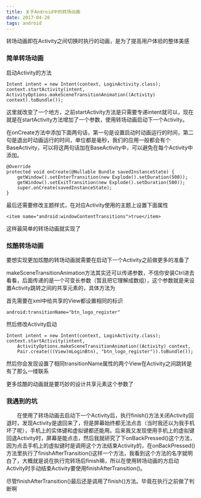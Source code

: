 ```yaml
---
title: 关于Android中的转场动画
date: 2017-04-28
tags: android
---
```


转场动画即在Activity之间切换时执行的动画，是为了提高用户体验的整体美感

<!-- more -->

### 简单转场动画

启动Activity的方法

	Intent intent = new Intent(context, LoginActivity.class);
    context.startActivity(intent, ActivityOptions.makeSceneTransitionAnimation((Activity) context).toBundle());

这里就改变了一个地方，之前startActivity方法是只需要专递intent就可以，现在就是在startActivity方法增加了一个参数，使用转场动画启动下一个Activity。

在onCreate方法中添加下面两句话，第一句是设置启动时动画运行的时间，第二句是退出时动画运行的时间，单位都是毫秒，我们的应用一般都会有个BaseActivity，可以将这两句话加在BaseActivity中，可以避免在每个Activity中添加。

	@Override
    protected void onCreate(@Nullable Bundle savedInstanceState) {
        getWindow().setEnterTransition(new Explode().setDuration(500));
        getWindow().setExitTransition(new Explode().setDuration(500));
        super.onCreate(savedInstanceState);
    }

最后还需要修改主题样式，在对应Activity使用的主题上设置下面属性

	<item name="android:windowContentTransitions">true</item>


这样最简单的转场动画就实现了

### 炫酷转场动画

要想实现更加炫酷的转场动画就需要在启动下一个Activity之前做更多的准备了

makeSceneTransitionAnimation方法其实还可以传递参数，不信你安装Ctrl进去看看，后面传递的是一个可变长参数（暂且把它理解成数组），这个参数就是来设置Activity跳转之间的共享元素的，具体方法为

首先需要在xml中给共享的View都设置相同的标识

	android:transitionName="btn_logo_register"

然后修改Activity启动

	Intent intent = new Intent(context, LoginActivity.class);
    context.startActivity(intent, 
		ActivityOptions.makeSceneTransitionAnimation((Activity) context, 
		Pair.create(((View)mLoginBtn), "btn_logo_register")).toBundle());

然后你会发现设置了相同transitionName属性的两个View在Activity之间跳转是有了那么一缕联系

更多炫酷的动画就是要巧妙的设计共享元素这个参数了

### 我遇到的坑

&emsp;&emsp;在使用了转场动画去启动下一个Activity后，执行finish()方法关闭Activity回退时，发现Activity是退回来了，但是屏幕始终都无法点击（当时我还以为我手机坏了呢），手机上的实体键和虚拟键都还能用。后来我又发现使用手机上的虚拟键回退Activity时，屏幕是能点击，然后我就研究了下onBackPressed()这个方法，因为点击手机上的虚拟键时是调用这个方法结束Activity的，在onBackPressed()方法里执行了finishAfterTransition()这样一个方法，我看到这个方法的名字就明白了，大概就是说在执行完转场后finish嘛，所以在使用转场动画的方启动Activity时手动结束Activity要使用finishAfterTransition()。

尽管finishAfterTransition()最后还是调用了finish()方法。毕竟在执行之前做了判断啊